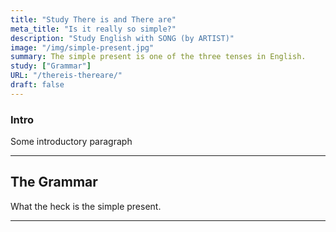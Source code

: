 ```yaml
---
title: "Study There is and There are"
meta_title: "Is it really so simple?"
description: "Study English with SONG (by ARTIST)"
image: "/img/simple-present.jpg"
summary: The simple present is one of the three tenses in English.
study: ["Grammar"]
URL: "/thereis-thereare/"
draft: false
---
```


### Intro 

Some introductory paragraph 

<hr>

## The Grammar

What the heck is the simple present. 

<hr>
